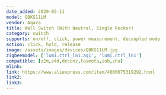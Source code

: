 ```yaml
---
date_added: 2020-05-11
model: QBKG11LM
vendor: Aqara
title: Wall Switch (With Neutral, Single Rocker)
category: switch
supports: on/off, click, power measurement, decoupled mode
action: click, hold, release
image: /assets/images/devices/QBKG11LM.jpg
zigbeemodel: ['lumi.ctrl_ln1.aq1', 'lumi.ctrl_ln1']
compatible: [z2m,z4d,deconz,tasmota,iob,zha]
mlink: 
link: https://www.aliexpress.com/item/4000075319292.html
link2: 
link3: 
---
```

